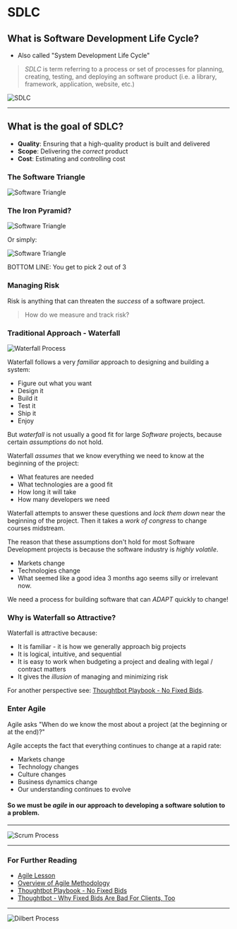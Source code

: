 # SDLC

## What is Software Development Life Cycle?

* Also called "System Development Life Cycle"

> _SDLC_ is term referring to a process or set of processes for planning, creating, testing, and deploying an software product (i.e. a library, framework, application, website, etc.)

![SDLC](images/sdlc.png)

---

## What is the goal of SDLC?

* **Quality**: Ensuring that a high-quality product is built and delivered
* **Scope**: Delivering the _correct_ product
* **Cost**: Estimating and controlling cost

### The Software Triangle
![Software Triangle](images/iron-triangle.jpg)

### The Iron Pyramid?

![Software Triangle](images/time-cost-quality-scope.jpg)

Or simply:

![Software Triangle](images/fast-good-cheap.png)

BOTTOM LINE: You get to pick 2 out of 3

### Managing Risk

Risk is anything that can threaten the *success* of a software project.

> How do we measure and track risk?


### Traditional Approach - Waterfall

![Waterfall Process](images/waterfall.png)

Waterfall follows a very *familiar* approach to designing and building a system:

* Figure out what you want
* Design it
* Build it
* Test it
* Ship it
* Enjoy

But *waterfall* is not usually a good fit for large *Software* projects, because certain *assumptions* do not hold.

Waterfall _assumes_ that we know everything we need to know at the beginning of the project:

* What features are needed
* What technologies are a good fit
* How long it will take
* How many developers we need

Waterfall attempts to answer these questions and _lock them down_ near the beginning of the project. Then it takes a _work of congress_ to change courses midstream.

The reason that these assumptions don't hold for most Software Development projects is because the software industry is *highly volatile*.

* Markets change
* Technologies change
* What seemed like a good idea 3 months ago seems silly or irrelevant now.

We need a process for building software that can *ADAPT* quickly to change!

### Why is Waterfall so Attractive?

Waterfall is attractive because:

* It is familiar - it is how we generally approach big projects
* It is logical, intuitive, and sequential
* It is easy to work when budgeting a project and dealing with legal / contract matters
* It gives the _illusion_ of managing and minimizing risk

For another perspective see: [Thoughtbot Playbook - No Fixed Bids](https://thoughtbot.com/playbook/our-company/sales#no-fixed-bids).

### Enter Agile

Agile asks "When do we know the most about a project (at the beginning or at the end)?"

Agile accepts the fact that everything continues to change at a rapid rate:

* Markets change
* Technology changes
* Culture changes
* Business dynamics change
* Our understanding continues to evolve

#### So we must be *agile* in our approach to developing a software solution to a problem.

---

![Scrum Process](images/scrum-big.png)

---

### For Further Reading

* [Agile Lesson](https://github.com/ga-wdi-lessons/agile)
* [Overview of Agile Methodology](http://www.slideshare.net/hareshkarkar/overview-of-agile-methodology)
* [Thoughtbot Playbook - No Fixed Bids](https://thoughtbot.com/playbook/our-company/sales#no-fixed-bids)
* [Thoughtbot - Why Fixed Bids Are Bad For Clients, Too](https://robots.thoughtbot.com/why-fixed-bids-are-bad-for-clients-too)


---

![Dilbert Process](images/dilbert-process.gif)
